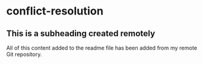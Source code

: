 # conflict-resolution
## This is a subheading created remotely

All of this content added to the readme file has been added from my remote Git repository.
